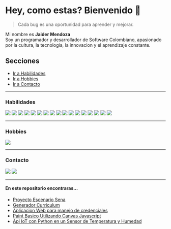 # Hey, como estas? Bienvenido 👋
> Cada bug es una oportunidad para aprender y mejorar.

Mi nombre es **Jaider Mendoza**
<br>Soy un programador y desarrollador de Software Colombiano, apasionado por la cultura, la tecnologia, la innovacion y el aprendizaje constante.

## Secciones
- [Ir a Habilidades](#habilidades)
- [Ir a Hobbies](#hobbies)
- [Ir a Contacto](#contacto) 

***
### <a id="habilidades"></a>Habilidades
![](https://img.icons8.com/?size=45&id=13441&format=png)
![](https://img.icons8.com/?size=45&id=13679&format=png)
![](https://img.icons8.com/?size=45&id=hsPbhkOH4FMe&format=png)
![](https://img.icons8.com/?size=45&id=108784&format=png)
![](https://img.icons8.com/?size=45&id=13460&format=png)
![](https://img.icons8.com/?size=45&id=40670&format=png)
![](https://img.icons8.com/?size=45&id=117561&format=png)
![](https://img.icons8.com/?size=45&id=20906&format=png)
![](https://img.icons8.com/?size=40&id=38561&format=png)
![](https://img.icons8.com/?size=45&id=UFXRpPFebwa2&format=png)
![](https://img.icons8.com/?size=45&id=22813&format=png)
![](https://img.icons8.com/?size=45&id=17842&format=png)
![](https://img.icons8.com/?size=45&id=l9a5tcSnBwcf&format=png)
![](https://img.icons8.com/?size=45&id=nUFOCFvI5eIk&format=png)
![](https://img.icons8.com/?size=45&id=62452&format=png)
![](https://img.icons8.com/?size=45&id=WHRLQdbEXQ16&format=png)
![](https://img.icons8.com/?size=45&id=VLKafOkk3sBX&format=png)

***
### <a id="hobbies"></a> Hobbies
![](https://www.codewars.com/users/Dabrox02/badges/large)

***
### <a id="contacto"></a> Contacto
[![](https://img.icons8.com/?size=35&id=13930&format=png)](https://www.linkedin.com/in/jaider-mendoza-566aa31a8/)
[![](https://img.icons8.com/?size=34&id=37246&format=png)](mailto:jaidermendoza02d@gmail.com)

***
#### En este repositorio encontraras...
* [Proyecto Escenario Sena](https://github.com/Dabrox02/proyecto-escenario-php-sena)
* [Generador Curriculum](https://github.com/Dabrox02/filtro-generador-cv)
* [Aplicacion Web para manejo de credenciales](https://github.com/Dabrox02/api-graphql-angular-firebase)
* [Paint Basico Utilizando Canvas Javascript](https://github.com/Dabrox02/canvas-javascript-objects)
* [Api IoT con Python en un Sensor de Temperatura y Humedad](https://github.com/Dabrox02/mqtt-server-python)

